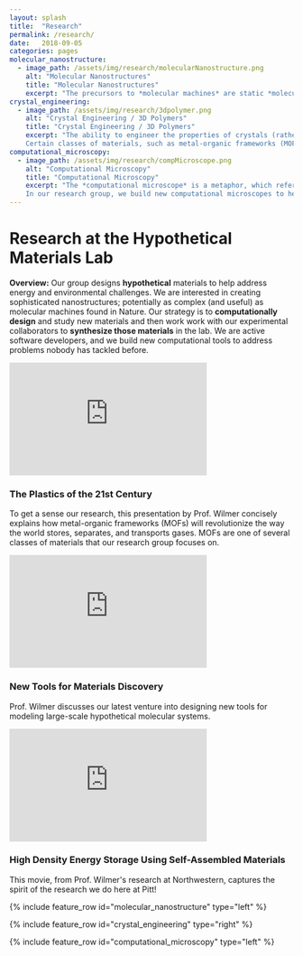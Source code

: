 ```yaml
---
layout: splash
title:  "Research"
permalink: /research/
date:   2018-09-05
categories: pages
molecular_nanostructure:
  - image_path: /assets/img/research/molecularNanostructure.png
    alt: "Molecular Nanostructures"
    title: "Molecular Nanostructures"
    excerpt: "The precursors to *molecular machines* are static *molecular nanostructures*. Whether by DNA origami, or inorganic supramolecular chemistry, other groups have demonstrated that it is possible to build intricate, atomically precise nanostructures in many different sizes and shapes. These structures can be built as storage vessels, to contain and deliver drugs, or as traps, to capture unwanted pollutants (or even viruses)."
crystal_engineering:
  - image_path: /assets/img/research/3dpolymer.png
    alt: "Crystal Engineering / 3D Polymers"
    title: "Crystal Engineering / 3D Polymers"
    excerpt: "The ability to engineer the properties of crystals (rather than discover them through trial-and-error) is an open challenge in materials science.
    Certain classes of materials, such as metal-organic frameworks (MOFs) or covalent-organic frameworks (COFs), show promise for their ability to be rationally designed. MOFs and COFs self-assemble from modular building blocks, just like polymers, but whereas traditional polymers grow as linear chains and result in amorphous materials, MOFs and COFs grow in three dimensions and become highly ordered crystalline solids."
computational_microscopy:
  - image_path: /assets/img/research/compMicroscope.png
    alt: "Computational Microscopy"
    title: "Computational Microscopy"
    excerpt: "The *computational microscope* is a metaphor, which refers to the use of computer simulations to help us *see* phenomena at length and time scales that are too small (or too large) for us to see with our naked eyes. Computational microscopes can allow us to see the vibration of atoms in solids, or the complex ways in which proteins fold. They are also similar to *physical* microscopes in that they can take years to build and refine.
    In our research group, we build new computational microscopes to help see physical phenomena that were not possible to see before."
---
```

<p> </p>

Research at the Hypothetical Materials Lab
=================================================


**Overview:** Our group designs **hypothetical** materials to help address energy and environmental challenges. We are interested in creating sophisticated nanostructures; potentially as complex (and useful) as molecular machines found in Nature. Our strategy is to **computationally design** and study new materials and then work work with our experimental collaborators to **synthesize those materials** in the lab.
We are active software developers, and we build new computational tools to address problems nobody has tackled before.

<iframe width="350" height="200" src="https://www.youtube.com/embed/n1hcF2kYlC0?rel=0" frameborder="0" gesture="media" allow="encrypted-media" allowfullscreen></iframe>

### The Plastics of the 21st Century

To get a sense our research, this presentation by Prof. Wilmer concisely explains how metal-organic frameworks (MOFs) will revolutionize the way the world stores, separates, and transports gases. MOFs are one of several classes of materials that our research group focuses on.

<iframe width="350" height="200" src="https://www.youtube.com/embed/kOGgnFtXr_Q?rel=0" frameborder="0" gesture="media" allow="encrypted-media" allowfullscreen></iframe>

### New Tools for Materials Discovery

Prof. Wilmer discusses our latest venture into designing new tools for modeling large-scale hypothetical molecular systems.

<iframe width="350" height="200" src="https://www.youtube.com/embed/QaKSekjAnqY?rel=0" frameborder="0" gesture="media" allow="encrypted-media" allowfullscreen></iframe>

### High Density Energy Storage Using Self-Assembled Materials

This movie, from Prof. Wilmer's research at Northwestern, captures the spirit of the research we do here at Pitt!

{% include feature_row id="molecular_nanostructure" type="left" %}

{% include feature_row id="crystal_engineering" type="right" %}

{% include feature_row id="computational_microscopy" type="left" %}

